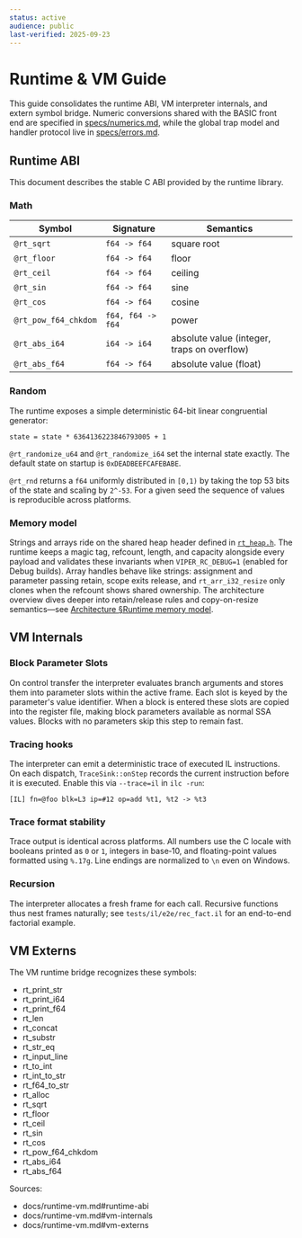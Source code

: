 ```yaml
---
status: active
audience: public
last-verified: 2025-09-23
---
```


# Runtime & VM Guide

This guide consolidates the runtime ABI, VM interpreter internals, and extern symbol bridge. Numeric conversions shared with
the BASIC front end are specified in [specs/numerics.md](specs/numerics.md), while the global trap model and handler protocol
live in [specs/errors.md](specs/errors.md).

<a id="runtime-abi"></a>
## Runtime ABI

This document describes the stable C ABI provided by the runtime library.

### Math

| Symbol | Signature | Semantics |
|--------|-----------|-----------|
| `@rt_sqrt` | `f64 -> f64` | square root |
| `@rt_floor` | `f64 -> f64` | floor |
| `@rt_ceil` | `f64 -> f64` | ceiling |
| `@rt_sin` | `f64 -> f64` | sine |
| `@rt_cos` | `f64 -> f64` | cosine |
| `@rt_pow_f64_chkdom` | `f64, f64 -> f64` | power |
| `@rt_abs_i64` | `i64 -> i64` | absolute value (integer, traps on overflow) |
| `@rt_abs_f64` | `f64 -> f64` | absolute value (float) |

### Random

The runtime exposes a simple deterministic 64-bit linear congruential generator:

```
state = state * 6364136223846793005 + 1
```

`@rt_randomize_u64` and `@rt_randomize_i64` set the internal state exactly. The
default state on startup is `0xDEADBEEFCAFEBABE`.

`@rt_rnd` returns a `f64` uniformly distributed in `[0,1)` by taking the top
53 bits of the state and scaling by `2^-53`. For a given seed the sequence of
values is reproducible across platforms.

### Memory model

Strings and arrays ride on the shared heap header defined in [`rt_heap.h`](../src/runtime/rt_heap.h). The runtime keeps a magic tag, refcount, length, and capacity alongside every payload and validates these invariants when `VIPER_RC_DEBUG=1` (enabled for Debug builds). Array handles behave like strings: assignment and parameter passing retain, scope exits release, and `rt_arr_i32_resize` only clones when the refcount shows shared ownership. The architecture overview dives deeper into retain/release rules and copy-on-resize semantics—see [Architecture §Runtime memory model](architecture.md#runtime-memory-model).

<a id="vm-internals"></a>
## VM Internals

### Block Parameter Slots

On control transfer the interpreter evaluates branch arguments and stores them
into parameter slots within the active frame. Each slot is keyed by the
parameter's value identifier. When a block is entered these slots are copied
into the register file, making block parameters available as normal SSA values.
Blocks with no parameters skip this step to remain fast.

### Tracing hooks

The interpreter can emit a deterministic trace of executed IL instructions. On
each dispatch, `TraceSink::onStep` records the current instruction before it is
executed. Enable this via `--trace=il` in `ilc -run`:

```
[IL] fn=@foo blk=L3 ip=#12 op=add %t1, %t2 -> %t3
```

### Trace format stability

Trace output is identical across platforms. All numbers use the C locale with
booleans printed as `0` or `1`, integers in base‑10, and floating-point values
formatted using `%.17g`. Line endings are normalized to `\n` even on Windows.

### Recursion

The interpreter allocates a fresh frame for each call. Recursive functions thus
nest frames naturally; see `tests/il/e2e/rec_fact.il` for an end-to-end factorial
example.

<a id="vm-externs"></a>
## VM Externs

The VM runtime bridge recognizes these symbols:

- rt_print_str
- rt_print_i64
- rt_print_f64
- rt_len
- rt_concat
- rt_substr
- rt_str_eq
- rt_input_line
- rt_to_int
- rt_int_to_str
- rt_f64_to_str
- rt_alloc
- rt_sqrt
- rt_floor
- rt_ceil
- rt_sin
- rt_cos
- rt_pow_f64_chkdom
- rt_abs_i64
- rt_abs_f64

Sources:
- docs/runtime-vm.md#runtime-abi
- docs/runtime-vm.md#vm-internals
- docs/runtime-vm.md#vm-externs
